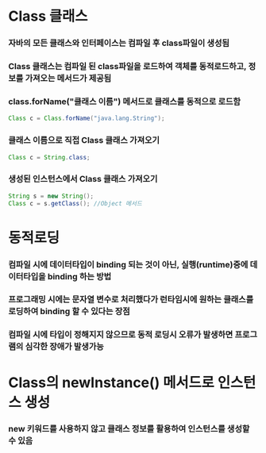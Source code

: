 # Class 클래스
### 자바의 모든 클래스와 인터페이스는 컴파일 후 class파일이 생성됨
### Class 클래스는 컴파일 된 class파일을 로드하여 객체를 동적로드하고, 정보를 가져오는 메서드가 제공됨
### class.forName("클래스 이름") 메서드로 클래스를 동적으로 로드함
```java
Class c = Class.forName("java.lang.String");
```
### 클래스 이름으로 직접 Class 클래스 가져오기
```java
Class c = String.class;
```
### 생성된 인스턴스에서 Class 클래스 가져오기
```java
String s = new String();
Class c = s.getClass(); //Object 메서드
```

# 동적로딩
### 컴파일 시에 데이터타입이 binding 되는 것이 아닌, 실행(runtime)중에 데이터타입을 binding 하는 방법
### 프로그래밍 시에는 문자열 변수로 처리했다가 런타임시에 원하는 클래스를 로딩하여 binding 할 수 있다는 장점
### 컴파일 시에 타입이 정해지지 않으므로 동적 로딩시 오류가 발생하면 프로그램의 심각한 장애가 발생가능

# Class의 newInstance() 메서드로 인스턴스 생성
### new 키워드를 사용하지 않고 클래스 정보를 활용하여 인스턴스를 생성할 수 있음

